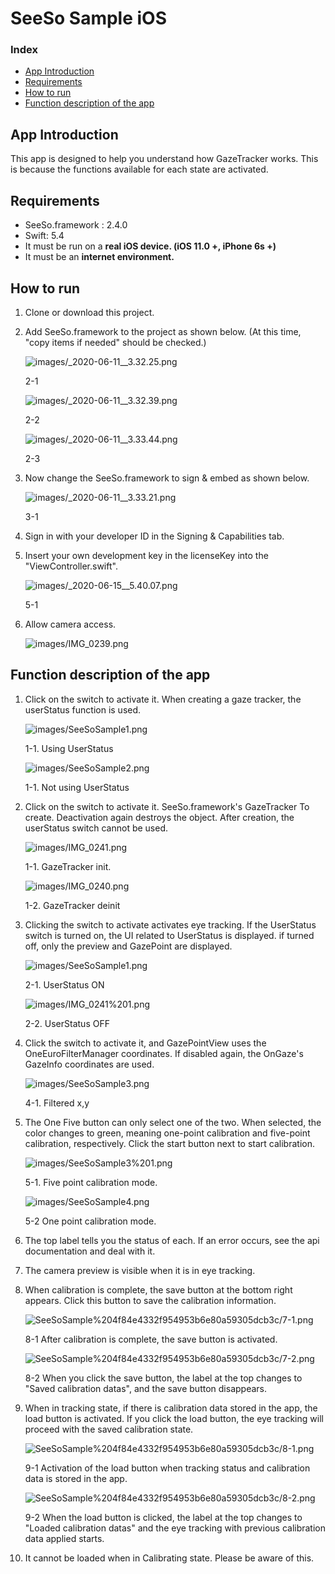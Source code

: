 # SeeSo Sample iOS

### Index
- [App Introduction](#App-Introduction)
- [Requirements](#Requirements)
- [How to run](#How-to-run)
- [Function description of the app](#Function-description-of-the-app)

## App Introduction

 This app is designed to help you understand how GazeTracker works. This is because the functions available for each state are activated.

## Requirements

- SeeSo.framework : 2.4.0
- Swift: 5.4
- It must be run on a **real iOS device. (iOS 11.0 +, iPhone 6s +)**
- It must be an **internet environment.**

## How to run

1. Clone or download this project.
2. Add SeeSo.framework to the project as shown below. (At this time, "copy items if needed" should be checked.)

    ![images/_2020-06-11__3.32.25.png](images/1.png)

    2-1 

    ![images/_2020-06-11__3.32.39.png](images/2.png)

    2-2

    ![images/_2020-06-11__3.33.44.png](images/3.png)

    2-3

3. Now change the SeeSo.framework to sign & embed as shown below.

    ![images/_2020-06-11__3.33.21.png](images/4.png)

    3-1

4. Sign in with your developer ID in the Signing & Capabilities tab.
5. Insert your own development key in the licenseKey into the "ViewController.swift".

    ![images/_2020-06-15__5.40.07.png](images/5.png)

    5-1

6. Allow camera access.

    ![images/IMG_0239.png](images/6.png)

## Function description of the app

1. Click on the switch to activate it.
When creating a gaze tracker, the userStatus function is used.

    ![images/SeeSoSample1.png](images/15.PNG)

    1-1. Using UserStatus

    ![images/SeeSoSample2.png](images/16.PNG)

    1-1. Not using UserStatus

2. Click on the switch to activate it. SeeSo.framework's GazeTracker
To create. Deactivation again destroys the object. After creation, the userStatus switch cannot be used.

    ![images/IMG_0241.png](images/7.png)

    1-1. GazeTracker init.

    ![images/IMG_0240.png](images/8.png)

    1-2. GazeTracker deinit

3. Clicking the switch to activate activates eye tracking. If the UserStatus switch is turned on, the UI related to UserStatus is displayed. if turned off, only the preview and GazePoint are displayed.

    ![images/SeeSoSample1.png](images/9.png)

    2-1. UserStatus ON

    ![images/IMG_0241%201.png](images/10.png)

    2-2. UserStatus OFF

4. Click the switch to activate it, and GazePointView uses the OneEuroFilterManager coordinates. If disabled again, the OnGaze's GazeInfo coordinates are used.

    ![images/SeeSoSample3.png](images/11.png)

    4-1. Filtered x,y

5. The One Five button can only select one of the two. When selected, the color changes to green, meaning one-point calibration and five-point calibration, respectively. Click the start button next to start calibration.

    ![images/SeeSoSample3%201.png](images/13.png)

    5-1. Five point calibration mode.

    ![images/SeeSoSample4.png](images/14.png)

    5-2 One point calibration mode.

6. The top label tells you the status of each. If an error occurs, see the api documentation and deal with it.
7. The camera preview is visible when it is in eye tracking.
8. When calibration is complete, the save button at the bottom right appears. Click this button to save the calibration information.

    ![SeeSoSample%204f84e4332f954953b6e80a59305dcb3c/7-1.png](images/7-1.png)

    8-1 After calibration is complete, the save button is activated.

    ![SeeSoSample%204f84e4332f954953b6e80a59305dcb3c/7-2.png](images/7-2.png)

    8-2 When you click the save button, the label at the top changes to "Saved calibration datas", and the save button disappears.

9. When in tracking state, if there is calibration data stored in the app, the load button is activated. If you click the load button, the eye tracking will proceed with the saved calibration state.

    ![SeeSoSample%204f84e4332f954953b6e80a59305dcb3c/8-1.png](images/8-1.png)

    9-1 Activation of the load button when tracking status and calibration data is stored in the app.

    ![SeeSoSample%204f84e4332f954953b6e80a59305dcb3c/8-2.png](images/8-2.png)

    9-2 When the load button is clicked, the label at the top changes to "Loaded calibration datas" and the eye tracking with previous calibration data applied starts.

10. It cannot be loaded when in Calibrating state. Please be aware of this.

